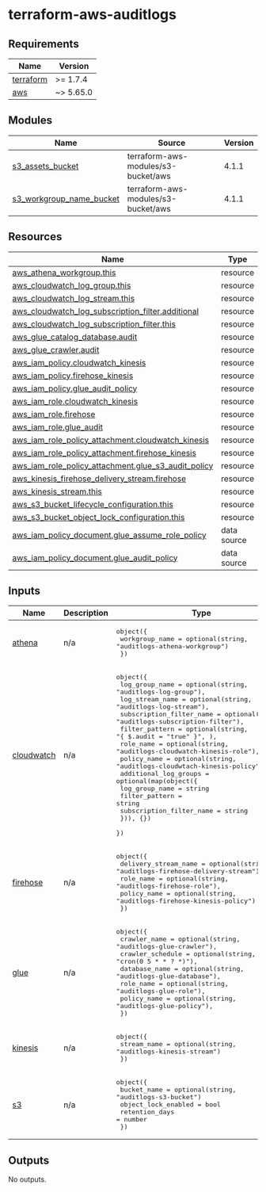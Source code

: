 # terraform-aws-auditlogs<!-- BEGINNING OF PRE-COMMIT-TERRAFORM DOCS HOOK -->
## Requirements

| Name | Version |
|------|---------|
| <a name="requirement_terraform"></a> [terraform](#requirement\_terraform) | >= 1.7.4 |
| <a name="requirement_aws"></a> [aws](#requirement\_aws) | ~> 5.65.0 |

## Modules

| Name | Source | Version |
|------|--------|---------|
| <a name="module_s3_assets_bucket"></a> [s3\_assets\_bucket](#module\_s3\_assets\_bucket) | terraform-aws-modules/s3-bucket/aws | 4.1.1 |
| <a name="module_s3_workgroup_name_bucket"></a> [s3\_workgroup\_name\_bucket](#module\_s3\_workgroup\_name\_bucket) | terraform-aws-modules/s3-bucket/aws | 4.1.1 |

## Resources

| Name | Type |
|------|------|
| [aws_athena_workgroup.this](https://registry.terraform.io/providers/hashicorp/aws/latest/docs/resources/athena_workgroup) | resource |
| [aws_cloudwatch_log_group.this](https://registry.terraform.io/providers/hashicorp/aws/latest/docs/resources/cloudwatch_log_group) | resource |
| [aws_cloudwatch_log_stream.this](https://registry.terraform.io/providers/hashicorp/aws/latest/docs/resources/cloudwatch_log_stream) | resource |
| [aws_cloudwatch_log_subscription_filter.additional](https://registry.terraform.io/providers/hashicorp/aws/latest/docs/resources/cloudwatch_log_subscription_filter) | resource |
| [aws_cloudwatch_log_subscription_filter.this](https://registry.terraform.io/providers/hashicorp/aws/latest/docs/resources/cloudwatch_log_subscription_filter) | resource |
| [aws_glue_catalog_database.audit](https://registry.terraform.io/providers/hashicorp/aws/latest/docs/resources/glue_catalog_database) | resource |
| [aws_glue_crawler.audit](https://registry.terraform.io/providers/hashicorp/aws/latest/docs/resources/glue_crawler) | resource |
| [aws_iam_policy.cloudwatch_kinesis](https://registry.terraform.io/providers/hashicorp/aws/latest/docs/resources/iam_policy) | resource |
| [aws_iam_policy.firehose_kinesis](https://registry.terraform.io/providers/hashicorp/aws/latest/docs/resources/iam_policy) | resource |
| [aws_iam_policy.glue_audit_policy](https://registry.terraform.io/providers/hashicorp/aws/latest/docs/resources/iam_policy) | resource |
| [aws_iam_role.cloudwatch_kinesis](https://registry.terraform.io/providers/hashicorp/aws/latest/docs/resources/iam_role) | resource |
| [aws_iam_role.firehose](https://registry.terraform.io/providers/hashicorp/aws/latest/docs/resources/iam_role) | resource |
| [aws_iam_role.glue_audit](https://registry.terraform.io/providers/hashicorp/aws/latest/docs/resources/iam_role) | resource |
| [aws_iam_role_policy_attachment.cloudwatch_kinesis](https://registry.terraform.io/providers/hashicorp/aws/latest/docs/resources/iam_role_policy_attachment) | resource |
| [aws_iam_role_policy_attachment.firehose_kinesis](https://registry.terraform.io/providers/hashicorp/aws/latest/docs/resources/iam_role_policy_attachment) | resource |
| [aws_iam_role_policy_attachment.glue_s3_audit_policy](https://registry.terraform.io/providers/hashicorp/aws/latest/docs/resources/iam_role_policy_attachment) | resource |
| [aws_kinesis_firehose_delivery_stream.firehose](https://registry.terraform.io/providers/hashicorp/aws/latest/docs/resources/kinesis_firehose_delivery_stream) | resource |
| [aws_kinesis_stream.this](https://registry.terraform.io/providers/hashicorp/aws/latest/docs/resources/kinesis_stream) | resource |
| [aws_s3_bucket_lifecycle_configuration.this](https://registry.terraform.io/providers/hashicorp/aws/latest/docs/resources/s3_bucket_lifecycle_configuration) | resource |
| [aws_s3_bucket_object_lock_configuration.this](https://registry.terraform.io/providers/hashicorp/aws/latest/docs/resources/s3_bucket_object_lock_configuration) | resource |
| [aws_iam_policy_document.glue_assume_role_policy](https://registry.terraform.io/providers/hashicorp/aws/latest/docs/data-sources/iam_policy_document) | data source |
| [aws_iam_policy_document.glue_audit_policy](https://registry.terraform.io/providers/hashicorp/aws/latest/docs/data-sources/iam_policy_document) | data source |

## Inputs

| Name | Description | Type | Default | Required |
|------|-------------|------|---------|:--------:|
| <a name="input_athena"></a> [athena](#input\_athena) | n/a | <pre>object({<br>    workgroup_name = optional(string, "auditlogs-athena-workgroup")<br>  })</pre> | n/a | yes |
| <a name="input_cloudwatch"></a> [cloudwatch](#input\_cloudwatch) | n/a | <pre>object({<br>    log_group_name           = optional(string, "auditlogs-log-group"),<br>    log_stream_name          = optional(string, "auditlogs-log-stream"),<br>    subscription_filter_name = optional(string, "auditlogs-subscription-filter"),<br>    filter_pattern           = optional(string, "{ $.audit = \"true\" }", ),<br>    role_name                = optional(string, "auditlogs-cloudwatch-kinesis-role"),<br>    policy_name              = optional(string, "auditlogs-cloudwtach-kinesis-policy"),<br>    additional_log_groups = optional(map(object({<br>      log_group_name           = string<br>      filter_pattern           = string<br>      subscription_filter_name = string<br>    })), {})<br>  })</pre> | n/a | yes |
| <a name="input_firehose"></a> [firehose](#input\_firehose) | n/a | <pre>object({<br>    delivery_stream_name = optional(string, "auditlogs-firehose-delivery-stream")<br>    role_name            = optional(string, "auditlogs-firehose-role"),<br>    policy_name          = optional(string, "auditlogs-firehose-kinesis-policy")<br>  })</pre> | n/a | yes |
| <a name="input_glue"></a> [glue](#input\_glue) | n/a | <pre>object({<br>    crawler_name     = optional(string, "auditlogs-glue-crawler"),<br>    crawler_schedule = optional(string, "cron(0 5 * * ? *)"),<br>    database_name    = optional(string, "auditlogs-glue-database"),<br>    role_name        = optional(string, "auditlogs-glue-role"),<br>    policy_name      = optional(string, "auditlogs-glue-policy"),<br>  })</pre> | n/a | yes |
| <a name="input_kinesis"></a> [kinesis](#input\_kinesis) | n/a | <pre>object({<br>    stream_name = optional(string, "auditlogs-kinesis-stream")<br>  })</pre> | n/a | yes |
| <a name="input_s3"></a> [s3](#input\_s3) | n/a | <pre>object({<br>    bucket_name         = optional(string, "auditlogs-s3-bucket")<br>    object_lock_enabled = bool<br>    retention_days      = number<br>  })</pre> | n/a | yes |

## Outputs

No outputs.
<!-- END OF PRE-COMMIT-TERRAFORM DOCS HOOK -->
